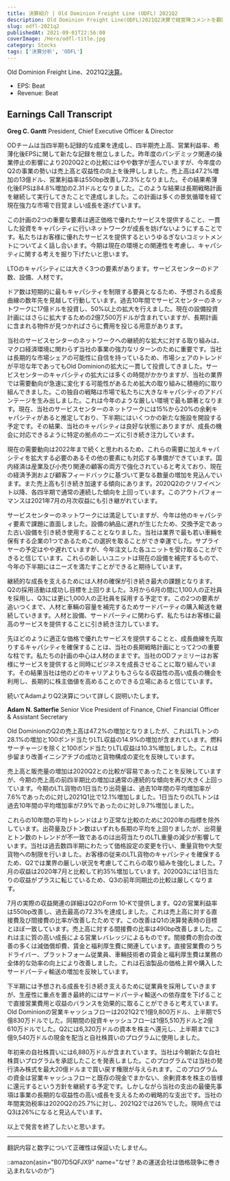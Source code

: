```yaml
---
title: 決算紹介 | Old Dominion Freight Line (ODFL) 2021Q2
description: Old Dominion Freight Line(ODFL)2021Q2決算で経営陣コメントを翻訳。EPS・売上beatで売上47.2%増、営業利益率72.3%、EPS84.8%増の記録的成果。サービスセンターキャパシティ戦略、人材確保課題、物流業界動向を詳細解説。
slug: odfl-2021q2
publishedAt: 2021-09-01T22:56:00
coverImage: /Hero/odfl-title.jpg
category: Stocks
tags: ['決算分析', 'ODFL']
---
```


Old Dominion Freight Line、2021Q2[決算](https://www.fool.com/earnings/call-transcripts/2021/07/28/old-dominion-freight-line-inc-odfl-q2-2021-earning/)。

- EPS: Beat
- Revenue: Beat

## Earnings Call Transcript

**Greg C. Gantt**
President, Chief Executive Officer & Director

ODチームは当四半期も記録的な成果を達成し、四半期売上高、営業利益率、希薄化後EPSに関して新たな記録を樹立しました。昨年度のパンデミック関連の操業停止の影響により2020Q2との比較にはやや数字が歪んでいますが、今年度のQ2の事業の勢いは売上高と収益性の向上を後押ししました。売上高は47.2%増加の13億ドル、営業利益率は550bp改善し72.3%となりました。その結果希薄化後EPSは84.8%増加の2.31ドルとなりました。このような結果は長期戦略計画を継続して実行してきたことで達成しました。この計画は多くの景気循環を経て現在強力な市場で目覚ましい成長を遂げています。

この計画の2つの重要な要素は適正価格で優れたサービスを提供すること、一貫した投資をキャパシティに行いネットワークが成長を妨げないようにすることです。私たちはお客様に優れたサービスを提供するというゆるぎないコミットメントについてよく話し合います。今期は現在の環境との関連性を考慮し、キャパシティに関する考えを掘り下げたいと思います。

LTOのキャパシティには大きく3つの要素があります。サービスセンターのドア数、設備、人材です。

ドア数は短期的に最もキャパシティを制限する要員となるため、予想される成長曲線の数年先を見越して行動しています。過去10年間でサービスセンターのネットワークに17億ドルを投資し、50%以上の拡大を行えました。現在の設備投資計画にはさらに拡大するための2億7,500万ドルが含まれていますが、長期計画に含まれる物件が見つかればさらに費用を投じる用意があります。

当社のサービスセンターのネットワークへの継続的な拡大に対する取り組みは、マクロ経済環境に関わらず当社の事業の強力なリターンのために重要です。当社は長期的な市場シェアの可能性に自信を持っているため、市場シェアのトレンドが平坦な年であってもOld Dominionの拡大に一貫して投資してきました。サービスセンターのキャパシティの拡大には多くの時間がかかりますが、当社の業界では需要動向が急速に変化する可能性があるため拡大の取り組みに積極的に取り組んできました。この独自の戦略は市場で私たちに大きなキャパシティのアドバンテージを生み出しました。これは今年のような厳しい環境で最も顕著となります。現在、当社のサービスセンターのネットワークには15%から20%の余剰キャパシティがあると推定しており、下半期にはいくつかの新たな施設を開設する予定です。その結果、当社のキャパシティは良好な状態にありますが、成長の機会に対応できるように特定の拠点のニーズに引き続き注力しています。

現在の需要動向は2022年まで続くと思われるため、これらの需要に加えキャパシティを拡大する必要のあるその他の要素にも対応する準備ができています。国内経済は産業及び小売り関連の顧客の両方で強化されていると考えており、現在の経済予測および顧客フィードバックに基づいて更なる数量の増加を見込んでいます。また売上高も引き続き加速する傾向にあります。2020Q2のクリフイベント以降、各四半期で通常の連続した傾向を上回っています。このアウトパフォーマンスは2021年7月の月次収益にも引き継がれています。

サービスセンターのネットワークには満足していますが、今年は他のキャパシティ要素で課題に直面しました。設備の納品に遅れが生じたため、交換予定であった古い設備を引き続き使用することとなりました。当社は業界で最も若い車輛を保有する企業の1つであるためこの選択を取ることができ幸運でした。サプライヤーの予定はやや遅れていますが、今年注文した各ユニットを受け取ることができると信じています。これらの新しいユニットは現在の設備を補完するもので、今年の下半期にはニーズを満たすことができると期待しています。

継続的な成長を支えるためには人材の確保が引き続き最大の課題となります。Q2の採用活動は成功し目標を上回りました。3月から6月の間に1,100人の正社員を採用し、Q3には更に1,000人の正社員を採用する予定です。この2つの要素が追いつくまで、人材と車輛の容量を補完するためサードパーティの購入輸送を継続していきます。人材と設備、サードパーティに関わらず、私たちはお客様に最高のサービスを提供することに引き続き注力しています。

先ほどのように適正な価格で優れたサービスを提供することと、成長曲線を先取りするキャパシティを確保することは、当社の長期戦略計画にとって2つの重要な柱です。私たちの計画の中心は人材のままです。当社のODファミリーはお客様にサービスを提供すると同時にビジネスを成長させることに取り組んでいます。その結果当社は他のどのキャリアよりもさらなる収益性の高い成長の機会を利用し、長期的に株主価値を高めることのできる立場にあると信じています。

続いてAdamよりQ2決算について詳しく説明いたします。

**Adam N. Satterfie**
Senior Vice President of Finance, Chief Financial Officer & Assistant Secretary

Old DominionのQ2の売上高は47.2%の増加となりましたが、これはLTLトンの28.1%の増加と100ポンド当たりLTL収益の14.9%の増加が含まれています。燃料サーチャージを除くと100ポンド当たりLTL収益は10.3%増加しました。これは歩留まり改善イニシアチブの成功と貨物構成の変化を反映しています。

売上高と販売量の増加は2020Q2との比較が容易であったことを反映していますが、今期の売上高の前四半期比の増加は通常の連続的な傾向を再び大きく上回っています。今期のLTL貨物の1日当たり出荷量は、過去10年間の平均増加率が7.6%であったのに対し2021Q1比で12.1%増加しました。1日当たりのLTLトンは過去10年間の平均増加率が7.9%であったのに対し9.7%増加しました。

これらの10年間の平均トレンドはより正常な比較のために2020年の指標を除外しています。出荷量及びトン数はいずれも長期の平均を上回りましたが、出荷量とトン数のトレンドが不一致であるのは出荷当たりのLTL重量の減少が影響しています。当社は過去数四半期にわたって価格設定の変更を行い、重量貨物や大型貨物への制限を行いました。お客様の従来のLTL貨物のキャパシティを確保するため、Q2では業界の厳しい状況を考慮してこれらの取り組みを強化しました。7月の収益は2020年7月と比較して約35%増加しています。2020Q3には1日当たりの収益がプラスに転じているため、Q3の前年同期比の比較は厳しくなります。

7月の実際の収益関連の詳細はQ2のForm 10-Kで提供します。Q2の営業利益率は550bp改善し、過去最高の72.3%を達成しました。これは売上高に対する直接費及び間接費の比率が改善したためです。この改善はQ1の決算発表時の目標とほぼ一致しています。売上高に対する間接費の比率は490bp改善しました。これは主に質の高い成長による営業レバレッジによるものです。間接費の割合の改善の多くは減価償却費、賃金と福利厚生費に関連しています。直接営業費のうちドライバー、プラットフォーム従業員、車輛技術者の賃金と福利厚生費は業務の全体的な効率の向上により改善しました。これは石油製品の価格上昇や購入したサードパーティ輸送の増加を反映しています。

下半期には予想される成長を引き続き支えるために従業員を採用していきますが、生産性に重点を置き最終的にはサードパーティ輸送への依存度を下げることで直接営業費用と収益のバランスを効果的に取ることができると考えています。Old Dominionの営業キャッシュフローは2021Q2で1億9,800万ドル、上半期で5億830万ドルでした。同期間の投資キャッシュフローは1億5,510万ドルと2億610万ドルでした。Q2には6,320万ドルの資本を株主へ還元し、上半期までに3億9,540万ドルの現金を配当と自社株買いのプログラムに使用しました。

年初来の自社株買いには6,880万ドルが含まれています。当社は今朝新たな自社株買いプログラムを承認したことを発表しました。このプログラムでは当社の発行済み株式を最大20億ドルまで買い戻す権限が与えられます。このプログラムの資金は営業キャッシュフローと既存の現金でまかない、余剰資本を株主の皆様に還元するという方針を継続する予定です。しかしながら当社の支出の最優先事項は事業の長期的な収益性の高い成長を支えるための戦略的な支出です。当社の年間実効税率は2020Q2の25.7%に対し、2021Q2では26%でした。現時点ではQ3は26%になると見込んでいます。

以上で発言を終了したいと思います。

---

翻訳内容と数字について正確性は保証いたしません。

::amazon{asin="B07D5QFJX9" name="なぜ？あの運送会社は価格競争に巻き込まれないのか"}
